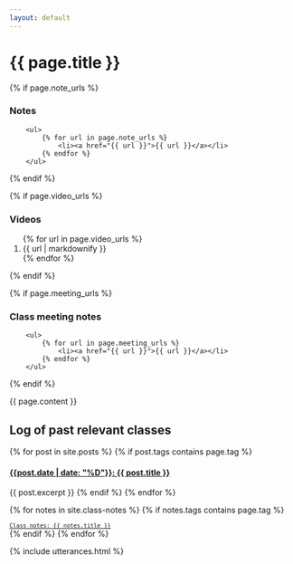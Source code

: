 ```yaml
---
layout: default
---
```


<div class="container">

<h1> {{ page.title }} </h1>

{% if page.note_urls %}

<h3> Notes </h3>

        <ul>
            {% for url in page.note_urls %}
                <li><a href="{{ url }}">{{ url }}</a></li>
            {% endfor %}
        </ul>

{% endif %}

{% if page.video_urls %}

<h3> Videos </h3>
<ol>
{% for url in page.video_urls %}
<li>{{ url | markdownify }}</li>
{% endfor %}
</ol>
{% endif %}

{% if page.meeting_urls %}

<h3> Class meeting notes </h3>

        <ul>
            {% for url in page.meeting_urls %}
                <li><a href="{{ url }}">{{ url }}</a></li>
            {% endfor %}
        </ul>

{% endif %}

{{ page.content }}

<h2>Log of past relevant classes</h2>

{% for post in site.posts %}
{% if post.tags contains page.tag %}

<h4>
<a href="{{site.baseurl}}{{post.url}}">{{post.date | date: "%D"}}: {{ post.title }}
</a>
</h4>
  {{ post.excerpt }}
    {% endif %}
{% endfor %}
</div>

{% for notes in site.class-notes %}
{% if notes.tags contains page.tag %}

<small>
<code><a href="{{site.baseurl}}{{notes.url}}">Class notes: {{ notes.title }}
</a></code>
</small>
{% endif %}
{% endfor %}

</div>

{% include utterances.html %}
